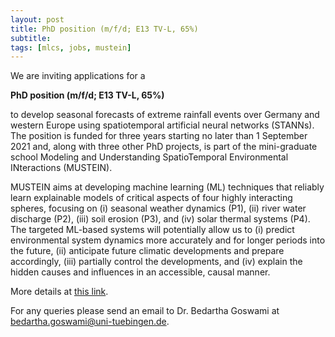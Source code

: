 ```yaml
---
layout: post
title: PhD position (m/f/d; E13 TV-L, 65%)
subtitle:
tags: [mlcs, jobs, mustein]
---
```


We are inviting applications for a

**PhD position (m/f/d; E13 TV-L, 65%)**

to develop seasonal forecasts of extreme rainfall events over Germany
and western Europe using spatiotemporal artificial neural networks
(STANNs). The position is funded for three years starting no later than
1 September 2021 and, along with three other PhD projects, is part of
the mini-graduate school Modeling and Understanding SpatioTemporal
Environmental INteractions (MUSTEIN).

MUSTEIN aims at developing machine learning (ML) techniques that
reliably learn explainable models of critical aspects of four highly
interacting spheres, focusing on (i) seasonal weather dynamics (P1),
(ii) river water discharge (P2), (iii) soil erosion (P3), and (iv) solar
thermal systems (P4). The targeted ML-based systems will potentially
allow us to (i) predict environmental system dynamics more accurately
and for longer periods into the future, (ii) anticipate future climatic
developments and prepare accordingly, (iii) partially control the
developments, and (iv) explain the hidden causes and influences in an
accessible, causal manner.

More details at [this
link](https://uni-tuebingen.de/en/research/core-research/cluster-of-excellence-machine-learning/home/open-positions/#c1297104).

For any queries please send an email to Dr. Bedartha Goswami at
[bedartha.goswami@uni-tuebingen.de](mailto:bedartha.goswami@uni-tuebingen.de).


